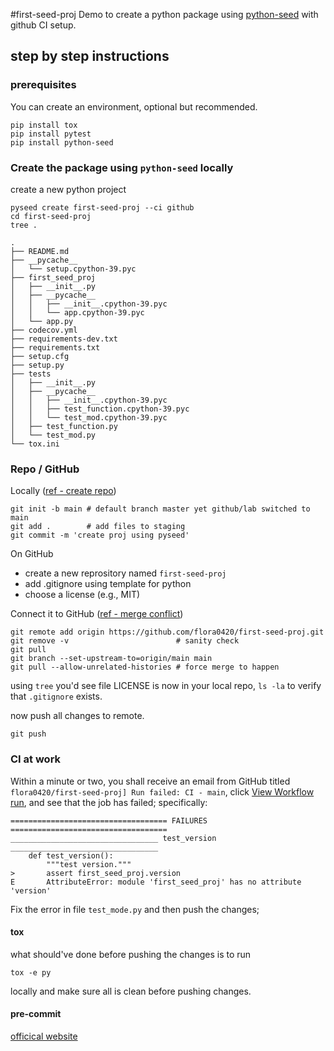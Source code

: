 #first-seed-proj
Demo to create a python package using [python-seed](https://github.com/developmentseed/python-seed) with github CI setup.

## step by step instructions
### prerequisites
You can create an environment, optional but recommended.
```
pip install tox
pip install pytest
pip install python-seed
```

### Create the package using `python-seed` **locally**
create a new python project
```
pyseed create first-seed-proj --ci github
cd first-seed-proj
tree .
```
```
.
├── README.md
├── __pycache__
│   └── setup.cpython-39.pyc
├── first_seed_proj
│   ├── __init__.py
│   ├── __pycache__
│   │   ├── __init__.cpython-39.pyc
│   │   └── app.cpython-39.pyc
│   └── app.py
├── codecov.yml
├── requirements-dev.txt
├── requirements.txt
├── setup.cfg
├── setup.py
├── tests
│   ├── __init__.py
│   ├── __pycache__
│   │   ├── __init__.cpython-39.pyc
│   │   ├── test_function.cpython-39.pyc
│   │   └── test_mod.cpython-39.pyc
│   ├── test_function.py
│   └── test_mod.py
└── tox.ini
```
### Repo / GitHub
Locally ([ref - create repo](https://kbroman.org/github_tutorial/pages/init.html))
```
git init -b main # default branch master yet github/lab switched to main
git add .        # add files to staging
git commit -m 'create proj using pyseed' 
```

On GitHub
- create a new reprository named `first-seed-proj`
- add .gitignore using template for python
- choose a license (e.g., MIT)

Connect it to GitHub
([ref - merge conflict](https://stackoverflow.com/questions/37937984/git-refusing-to-merge-unrelated-histories-on-rebase))
```
git remote add origin https://github.com/flora0420/first-seed-proj.git  
git remove -v                        # sanity check
git pull                             
git branch --set-upstream-to=origin/main main
git pull --allow-unrelated-histories # force merge to happen
```

using `tree` you'd see file LICENSE is now in your local repo, `ls -la` to verify that `.gitignore` exists.

now push all changes to remote. 
```
git push
```

### CI at work
Within a minute or two, you shall receive an email from GitHub titled `flora0420/first-seed-proj] Run failed: CI - main`, click [View Workflow run](https://github.com/flora0420/first-seed-proj/actions/runs/2046791613), and see that the job has failed; specifically:

```
=================================== FAILURES ===================================
_________________________________ test_version _________________________________
    def test_version():
        """test version."""
>       assert first_seed_proj.version
E       AttributeError: module 'first_seed_proj' has no attribute 'version'
```

Fix the error in file `test_mode.py` and then push the changes; 

#### tox
what should've done before pushing the changes is to run
```
tox -e py
```
locally and make sure all is clean before pushing changes. 

#### pre-commit
[officical website](https://pre-commit.com)
